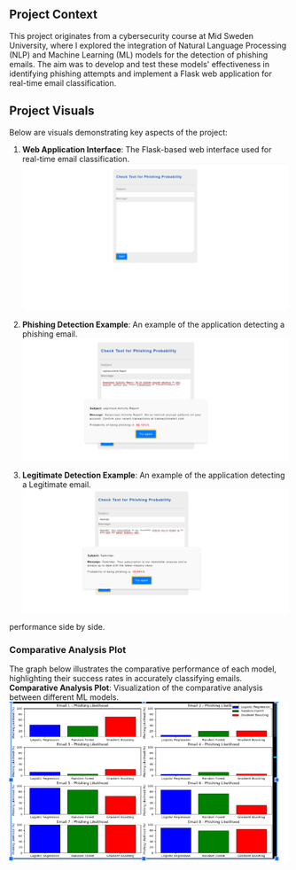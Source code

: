 ## Project Context

This project originates from a cybersecurity course at Mid Sweden University, where I explored the integration of Natural Language Processing (NLP) and Machine Learning (ML) models for the detection of phishing emails. The aim was to develop and test these models' effectiveness in identifying phishing attempts and implement a Flask web application for real-time email classification. 

## Project Visuals

Below are visuals demonstrating key aspects of the project:

1. **Web Application Interface**: The Flask-based web interface used for real-time email classification.
   ![Web Application Interface](https://github.com/KORAY-AMAN-ASLAN/cource_softwareSecurity/blob/main/firstpage.png)

2. **Phishing Detection Example**: An example of the application detecting a phishing email.
   ![Phishing Detection Example](https://github.com/KORAY-AMAN-ASLAN/cource_softwareSecurity/blob/main/phishingAttemts.png)

3. **Legitimate Detection Example**: An example of the application detecting a Legitimate email.
![Legitimate Detection Example](https://github.com/KORAY-AMAN-ASLAN/cource_softwareSecurity/blob/main/legit.png)

performance side by side.

### Comparative Analysis Plot

The graph below illustrates the comparative performance of each model, highlighting their success rates in accurately classifying emails. 
 **Comparative Analysis Plot**: Visualization of the comparative analysis between different ML models.
![Comparative Analysis Plot](https://github.com/KORAY-AMAN-ASLAN/cource_softwareSecurity/blob/main/graph.png)



